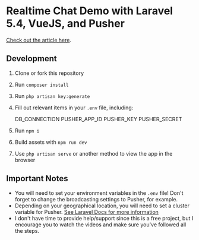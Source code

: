 # Realtime Chat Demo with Laravel 5.4, VueJS, and Pusher

[Check out the article here](https://jplhomer.org/2017/01/building-realtime-chat-app-laravel-5-4-vuejs/).

## Development

1. Clone or fork this repository
1. Run `composer install`
1. Run `php artisan key:generate`
1. Fill out relevant items in your `.env` file, including:

    DB_CONNECTION
    PUSHER_APP_ID
    PUSHER_KEY
    PUSHER_SECRET

1. Run `npm i`
1. Build assets with `npm run dev`
1. Use `php artisan serve` or another method to view the app in the browser

## Important Notes

- You will need to set your environment variables in the `.env` file! Don't forget to change the broadcasting settings to Pusher, for example.
- Depending on your geographical location, you will need to set a cluster variable for Pusher. [See Laravel Docs for more information](https://laravel.com/docs/5.4/broadcasting#driver-prerequisites)
- I don't have time to provide help/support since this is a free project, but I encourage you to watch the videos and make sure you've followed all the steps.
